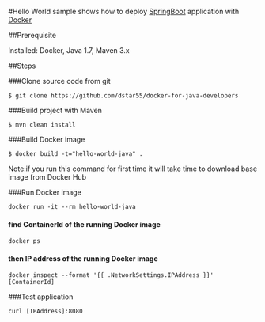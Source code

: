 #Hello World sample shows how to deploy [SpringBoot](http://projects.spring.io/spring-boot/) application with [Docker](https://www.docker.com/)

##Prerequisite

Installed: Docker, Java 1.7, Maven 3.x

##Steps

###Clone source code from git
```
$ git clone https://github.com/dstar55/docker-for-java-developers
```

###Build project with Maven
```
$ mvn clean install
```

###Build Docker image
```
$ docker build -t="hello-world-java" .
```

Note:if you run this command for first time it will take time to download base image from Docker Hub

###Run Docker image
```
docker run -it --rm hello-world-java
```

#### find ContainerId of the running Docker image
```
docker ps
```

#### then IP address of the running Docker image
```
docker inspect --format '{{ .NetworkSettings.IPAddress }}' [ContainerId]
```

###Test application
```
curl [IPAddress]:8080
```

